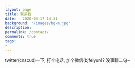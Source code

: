 ```yaml
---
layout: page
title: 联系我
date:   2020-04-17 14:31
background: '/images/bg-m.jpg'
description: 
permalink: /contact/
comments: true
tags:
- 
---
```

twitter(cnscud)一下, 打个电话, 加个微信(bjfeiyun)? 没事聊二句~

